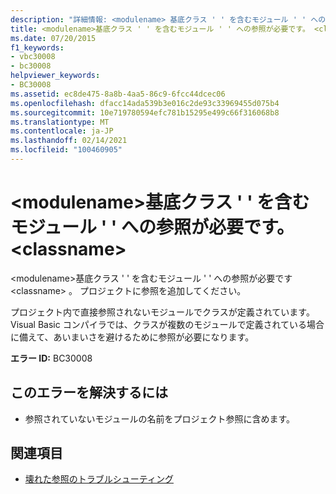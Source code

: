 ```yaml
---
description: "詳細情報: <modulename> 基底クラス ' ' を含むモジュール ' ' への参照が必要です <classname>"
title: <modulename>基底クラス ' ' を含むモジュール ' ' への参照が必要です。 <classname>
ms.date: 07/20/2015
f1_keywords:
- vbc30008
- bc30008
helpviewer_keywords:
- BC30008
ms.assetid: ec8de475-8a8b-4aa5-86c9-6fcc44dcec06
ms.openlocfilehash: dfacc14ada539b3e016c2de93c33969455d075b4
ms.sourcegitcommit: 10e719780594efc781b15295e499c66f316068b8
ms.translationtype: MT
ms.contentlocale: ja-JP
ms.lasthandoff: 02/14/2021
ms.locfileid: "100460905"
---
```

# <a name="reference-required-to-module-modulename-containing-the-base-class-classname"></a>\<modulename>基底クラス ' ' を含むモジュール ' ' への参照が必要です。 \<classname>

\<modulename>基底クラス ' ' を含むモジュール ' ' への参照が必要です \<classname> 。 プロジェクトに参照を追加してください。  
  
 プロジェクト内で直接参照されないモジュールでクラスが定義されています。 Visual Basic コンパイラでは、クラスが複数のモジュールで定義されている場合に備えて、あいまいさを避けるために参照が必要になります。  
  
 **エラー ID:** BC30008  
  
## <a name="to-correct-this-error"></a>このエラーを解決するには  
  
- 参照されていないモジュールの名前をプロジェクト参照に含めます。  
  
## <a name="see-also"></a>関連項目

- [壊れた参照のトラブルシューティング](/visualstudio/ide/troubleshooting-broken-references)
